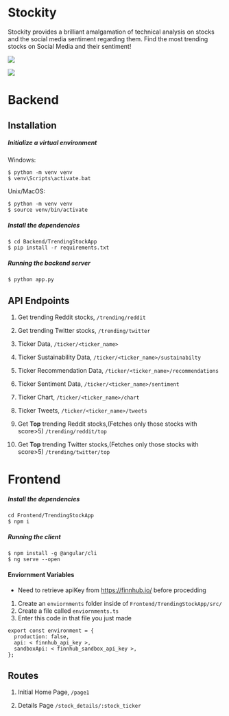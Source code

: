 # Stockity

Stockity provides a brilliant amalgamation of technical analysis on stocks and the social media sentiment regarding them. Find the most trending stocks on Social Media and their sentiment!

![](https://i.ibb.co/BTrY13h/stockity2.png)

![](https://i.ibb.co/vsMSxXN/stockity1.png)

# Backend

## Installation

##### Initialize a virtual environment

Windows:
```
$ python -m venv venv
$ venv\Scripts\activate.bat
```

Unix/MacOS:
```
$ python -m venv venv
$ source venv/bin/activate
```
##### Install the dependencies

```
$ cd Backend/TrendingStockApp
$ pip install -r requirements.txt
```

##### Running the backend server

```
$ python app.py
```


## API Endpoints

1. Get trending Reddit stocks,
`/trending/reddit` 

2. Get trending Twitter stocks,
`/trending/twitter` 

3. Ticker Data,
`/ticker/<ticker_name>` 

4. Ticker Sustainability Data,
`/ticker/<ticker_name>/sustainabilty` 

5. Ticker Recommendation Data,
`/ticker/<ticker_name>/recommendations` 

6. Ticker Sentiment Data,
`/ticker/<ticker_name>/sentiment` 

7. Ticker Chart,
`/ticker/<ticker_name>/chart` 

8. Ticker Tweets,
`/ticker/<ticker_name>/tweets` 

9. Get **Top** trending Reddit stocks,(Fetches only those stocks with score>5)
`/trending/reddit/top` 

10. Get **Top** trending Twitter stocks,(Fetches only those stocks with score>5)
`/trending/twitter/top`


# Frontend

##### Install the dependencies

```
cd Frontend/TrendingStockApp
$ npm i
```

##### Running the client

```
$ npm install -g @angular/cli
$ ng serve --open
```

#### Enviornment Variables
* Need to retrieve apiKey from https://finnhub.io/ before procedding 
1. Create an `enviornments` folder inside of `Frontend/TrendingStockApp/src/`
2. Create a file called `enviornments.ts`
3. Enter this code in that file you just made
```
export const environment = {
  production: false,
  api: < finnhub_api_key >,
  sandboxApi: < finnhub_sandbox_api_key >,
};

```

## Routes

1. Initial Home Page,
`/page1`

2. Details Page
`/stock_details/:stock_ticker`
